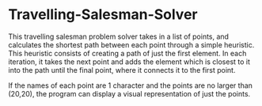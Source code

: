 # Travelling-Salesman-Solver
This travelling salesman problem solver takes in a list of points, and calculates the shortest path between each point through a simple heuristic.
This heuristic consists of creating a path of just the first element. In each iteration, it takes the next point and adds the element which is closest to it into the path until the final point, where it connects it to the first point.

If the names of each point are 1 character and the points are no larger than (20,20), the program can display a visual representation of just the points.
